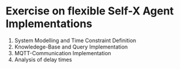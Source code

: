 # Exercise on flexible Self-X Agent Implementations

1. System Modelling and Time Constraint Definition
2. Knowledege-Base and Query Implementation
3. MQTT-Communication Implementation
4. Analysis of delay times